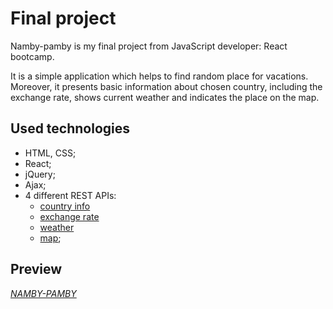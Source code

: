 
# Final project

Namby-pamby is my final project from JavaScript developer: React bootcamp.

It is a simple application which helps to find random place for vacations. Moreover, it presents basic information about chosen country, including the exchange rate, shows current weather and indicates the place on the map.

## Used technologies

- HTML, CSS;
- React;
- jQuery; 
- Ajax;
- 4 different REST APIs: 
	* [country info](https://restcountries.eu/)
	* [exchange rate](http://fixer.io/)
	* [weather](https://openweathermap.org/api)
	* [map](https://developers.google.com/maps/);

## Preview

[*NAMBY-PAMBY*](https://marizawi.github.io/)

<!-- Links -->
[website]: https://marizawi.github.io/
[countries]: https://restcountries.eu/
[weather]: https://openweathermap.org/api
[exchange]: http://fixer.io/
[maps]: https://developers.google.com/maps/;

